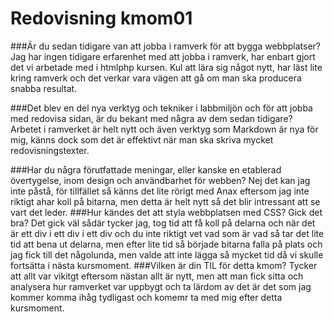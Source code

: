 ---
---
Redovisning kmom01
=========================

###Är du sedan tidigare van att jobba i ramverk för att bygga webbplatser?
Jag har ingen tidigare erfarenhet med att jobba i ramverk, har enbart gjort det vi arbetade med i htmlphp kursen.
Kul att lära sig något nytt, har läst lite kring ramverk och det verkar vara vägen att gå om man ska producera snabba resultat.

###Det blev en del nya verktyg och tekniker i labbmiljön och för att jobba med redovisa sidan, är du bekant med några av dem sedan tidigare?
Arbetet i ramverket är helt nytt och även verktyg som Markdown är nya för mig, känns dock som det är effektivt när man ska skriva mycket redovisningstexter.

###Har du några förutfattade meningar, eller kanske en etablerad övertygelse, inom design och användbarhet för webben?
Nej det kan jag inte påstå, för tillfället så känns det lite rörigt med Anax eftersom jag inte riktigt ahar koll på bitarna, men detta är helt nytt så det blir intressant
att se vart det leder.
###Hur kändes det att styla webbplatsen med CSS? Gick det bra?
Det gick väl sådär tycker jag, tog tid att få koll på delarna och när det är ett div i ett div i ett div och du inte riktigt vet vad som är vad så tar det lite tid
att bena ut delarna, men efter lite tid så började bitarna falla på plats och jag fick till det någolunda, men valde att inte lägga så mycket tid då vi skulle fortsätta i nästa
kursmoment.
###Vilken är din TIL för detta kmom?
Tycker att allt var vikitgt eftersom nästan allt är nytt, men att man fick sitta och analysera hur ramverket var uppbygt och ta lärdom av det är det som jag kommer komma
ihåg tydligast och komemr ta med mig efter detta kursmoment.

